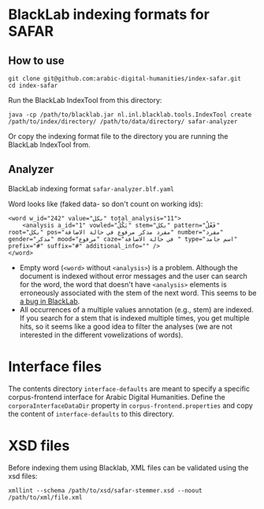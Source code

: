 # BlackLab indexing formats for SAFAR

## How to use

```
git clone git@github.com:arabic-digital-humanities/index-safar.git
cd index-safar
```

Run the BlackLab IndexTool from this directory:
```
java -cp /path/to/blacklab.jar nl.inl.blacklab.tools.IndexTool create /path/to/index/directory/ /path/to/data/directory/ safar-analyzer
```

Or copy the indexing format file to the directory you are running the BlackLab IndexTool from.

## Analyzer

BlackLab indexing format `safar-analyzer.blf.yaml`

Word looks like (faked data- so don't count on working ids):
```
<word w_id="242" value="بكل" total_analysis="11">
	<analysis a_id="1" vowled="بَكْلُ" stem="بكل" pattern="فَعْلُ" root="بكل" pos="مفرد مذكر مرفوع في حالة الاضافة" number="مفرد" gender="مذكر" mood="مرفوع" caze="في حالة الاضافة " type="اسم جامد" prefix="#" suffix="#" additional_info="" />
</word>
```

* Empty word (`<word>` without `<analysis>`) is a problem. Although the document is
indexed without error messages and the user can search for the word, the word
that doesn't have `<analysis>` elements is erroneously associated with the stem
of the next word. This seems to be [a bug in BlackLab](https://github.com/INL/BlackLab/issues/43).  
* All occurrences of a multiple values annotation (e.g., stem) are indexed. If
you search for a stem that is indexed multiple times, you get multiple hits,
so it seems like a good idea to filter the analyses (we are not interested in the
different vowelizations of words).


# Interface files
The contents directory `interface-defaults` are meant to specify a specific corpus-frontend interface for Arabic Digital Humanities. Define the `corporaInterfaceDataDir` property in `corpus-frontend.properties` and copy the content of `interface-defaults` to this directory.

# XSD files

Before indexing them using Blacklab, XML files can be validated using the xsd files:

```
xmllint --schema /path/to/xsd/safar-stemmer.xsd --noout /path/to/xml/file.xml
```
